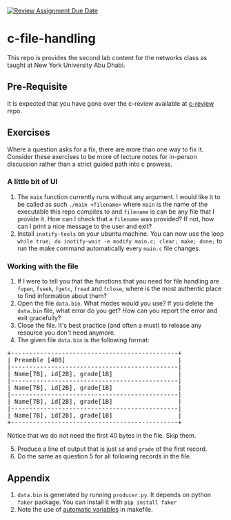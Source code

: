 [![Review Assignment Due Date](https://classroom.github.com/assets/deadline-readme-button-22041afd0340ce965d47ae6ef1cefeee28c7c493a6346c4f15d667ab976d596c.svg)](https://classroom.github.com/a/O-pAE0Zb)
# c-file-handling

This repo is provides the second lab content for the networks class as taught
at New York University Abu Dhabi.

## Pre-Requisite

It is expected that you have gone over the
c-review available at [c-review][c-review] repo.

[c-review]: https://github.com/prasantadh/c-review

## Exercises

Where a question asks for a fix, there are more than one way to fix it.
Consider these exercises to be more of lecture notes for in-person discussion
rather than a strict guided path into c prowess.

### A little bit of UI

1. The `main` function currently runs without any argument. I would like it
to be called as such `./main <filename>` where `main` is the name of the
executable this repo compiles to and `filename` is can be any file that
I provide it. How can I check that a `filename` was provided?
If not, how can I print a nice message to the user and exit?
2. Install `inotify-tools` on your ubuntu machine. You can now use the loop
`while true; do inotify-wait -e modify main.c; clear; make; done;`
to run the make command automatically every `main.c` file changes.

### Working with the file

1. If I were to tell you that the functions that you need for file handling
are `fopen`, `fseek`, `fgetc`, `fread` and `fclose`,
where is the most authentic place to find information about them?
2. Open the file `data.bin`. What modes would you use? If you delete the `data.bin`
file, what error do you get? How can you report the error and exit gracefully?
3. Close the file. It's best practice (and often a must) to release any resource
you don't need anymore.
4. The given file `data.bin` is the following format:

<pre>
+----------------------------------------------+
| Preamble [40B]                               |
|----------------------------------------------|
| Name[7B], id[2B], grade[1B]                  |
|----------------------------------------------|
| Name[7B], id[2B], grade[1B]                  |
|----------------------------------------------|
| Name[7B], id[2B], grade[1B]                  |
|----------------------------------------------|
| Name[7B], id[2B], grade[1B]                  |
+----------------------------------------------+
</pre>

Notice that we do not need the first 40 bytes in the file. Skip them.

5. Produce a line of output that is just `id` and `grade` of the first record.
6. Do the same as question 5 for all following records in the file.

## Appendix

1. `data.bin` is generated by running `producer.py`. It depends on python `faker` package.
You can install it with `pip install faker`
2. Note the use of [automatic variables][Automatic-Variables] in makefile.

[Automatic-Variables]: <https://www.gnu.org/software/make/manual/html_node/Automatic-Variables.html>
